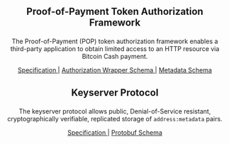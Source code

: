 <h2>
<p align="center">
 Proof-of-Payment Token Authorization Framework
</p>
</h2>

<p align="center">
The Proof-of-Payment (POP) token authorization framework enables a third-party application to obtain limited access to an HTTP resource via Bitcoin Cash payment.
</p>

<p align="center">
  <a href="/proof-of-payment-token/specification.mediawiki">
    Specification
  </a> | <a href="/proof-of-payment-token/wrapper.proto">
    Authorization Wrapper Schema
  </a> | <a href="/proof-of-payment-token/wrapper.proto">
    Metadata Schema
  </a>
</p>

<h2>
<p align="center">
 Keyserver Protocol
</p>
</h2>

<p align="center">
The keyserver protocol allows public, Denial-of-Service resistant, cryptographically verifiable, replicated storage of <code>address:metadata</code> pairs.
</p>

<p align="center">
  <a href="/keyserver-protocol/specification.mediawiki">
    Specification
  </a> | <a href="https://github.com/cashweb/keyserver-proto">
    Protobuf Schema
  </a>
</p>